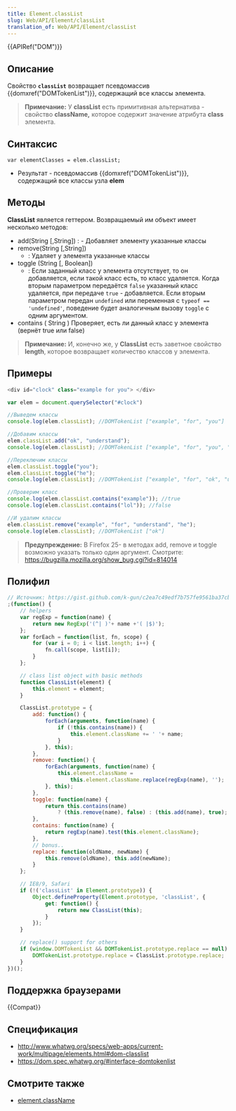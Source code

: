 ```yaml
---
title: Element.classList
slug: Web/API/Element/classList
translation_of: Web/API/Element/classList
---
```


{{APIRef("DOM")}}

## Описание

Свойство **`classList`** возвращает псевдомассив {{domxref("DOMTokenList")}}, содержащий все классы элемента.

> **Примечание:** У **classList** есть примитивная альтернатива - свойство **className,** которое содержит значение атрибута **class** элемента.

## Синтаксис

```
var elementClasses = elem.classList;
```

- Результат - псевдомассив {{domxref("DOMTokenList")}}, содержащий все классы узла **elem**

## Методы

**ClassList** является геттером. Возвращаемый им объект имеет несколько методов:

- add(String \[,String])
  : - Добавляет элементу указанные классы
- remove(String \[,String])
  - : Удаляет у элемента указанные классы
- toggle (String \[, Boolean])
  - : Если заданный класс у элемента отсутствует, то он добавляется, если такой класс есть, то класс удаляется. Когда вторым параметром передаётся `false` указанный класс удаляется, при передаче `true` - добавляется. Если вторым параметром передан `undefined` или переменная с `typeof == 'undefined'`, поведение будет аналогичным вызову `toggle` с одним аргументом.
- contains ( String )
   Проверяет, есть ли данный класс у элемента (вернёт true или false)

> **Примечание:** И, конечно же, у **ClassList** есть заветное свойство **length**, которое возвращает количество классов у элемента.

## Примеры

```js
<div id="clock" class="example for you"> </div>
```

```js
var elem = document.querySelector("#clock")

//Выведем классы
console.log(elem.classList); //DOMTokenList ["example", "for", "you"]

//Добавим классы
elem.classList.add("ok", "understand");
console.log(elem.classList); //DOMTokenList ["example", "for", "you", "ok", "understand"]

//Переключим классы
elem.classList.toggle("you");
elem.classList.toggle("he");
console.log(elem.classList); //DOMTokenList ["example", "for", "ok", "understand", "he"]

//Проверим класс
console.log(elem.classList.contains("example")); //true
console.log(elem.classList.contains("lol")); //false

//И удалим классы
elem.classList.remove("example", "for", "understand", "he");
console.log(elem.classList); //DOMTokenList ["ok"]
```

> **Предупреждение:** В Firefox 25- в методах add, remove и toggle возможно указать только один аргумент. Смотрите: <https://bugzilla.mozilla.org/show_bug.cgi?id=814014>

## Полифил

```js
// Источник: https://gist.github.com/k-gun/c2ea7c49edf7b757fe9561ba37cb19ca
;(function() {
    // helpers
    var regExp = function(name) {
        return new RegExp('(^| )'+ name +'( |$)');
    };
    var forEach = function(list, fn, scope) {
        for (var i = 0; i < list.length; i++) {
            fn.call(scope, list[i]);
        }
    };

    // class list object with basic methods
    function ClassList(element) {
        this.element = element;
    }

    ClassList.prototype = {
        add: function() {
            forEach(arguments, function(name) {
                if (!this.contains(name)) {
                    this.element.className += ' '+ name;
                }
            }, this);
        },
        remove: function() {
            forEach(arguments, function(name) {
                this.element.className =
                    this.element.className.replace(regExp(name), '');
            }, this);
        },
        toggle: function(name) {
            return this.contains(name)
                ? (this.remove(name), false) : (this.add(name), true);
        },
        contains: function(name) {
            return regExp(name).test(this.element.className);
        },
        // bonus..
        replace: function(oldName, newName) {
            this.remove(oldName), this.add(newName);
        }
    };

    // IE8/9, Safari
    if (!('classList' in Element.prototype)) {
        Object.defineProperty(Element.prototype, 'classList', {
            get: function() {
                return new ClassList(this);
            }
        });
    }

    // replace() support for others
    if (window.DOMTokenList && DOMTokenList.prototype.replace == null) {
        DOMTokenList.prototype.replace = ClassList.prototype.replace;
    }
})();
```

## Поддержка браузерами

{{Compat}}

## Спецификация

- <http://www.whatwg.org/specs/web-apps/current-work/multipage/elements.html#dom-classlist>
- <https://dom.spec.whatwg.org/#interface-domtokenlist>

## Смотрите также

- [element.className](/ru/docs/DOM/element.className)
